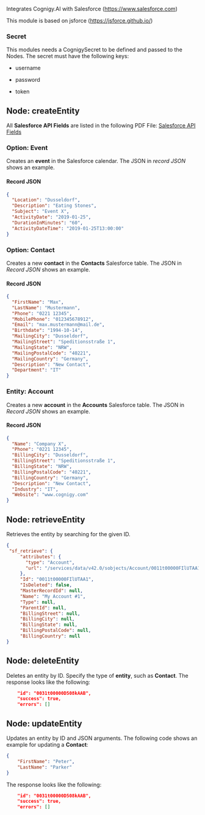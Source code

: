 Integrates Cognigy.AI with Salesforce (https://www.salesforce.com)

This module is based on jsforce (https://jsforce.github.io/)

### Secret
This modules needs a CognigySecret to be defined and passed to the Nodes. The secret must have the following keys:

- username

- password

- token

  

## Node: createEntity

All **Salesforce API Fields** are listed in the following PDF File: 
[Salesforce API Fields](https://resources.docs.salesforce.com/206/latest/en-us/sfdc/pdf/salesforce_field_names_reference.pdf)

### Option: Event

Creates an **event** in the Salesforce calendar. The JSON in *record JSON* shows an example.

#### Record JSON

```json
{
  "Location": "Dusseldorf",
  "Description": "Eating Stones",
  "Subject": "Event X",
  "ActivityDate": "2019-01-25",
  "DurationInMinutes": "60",
  "ActivityDateTime": "2019-01-25T13:00:00"
}
```

### Option: Contact

Creates a new **contact** in the **Contacts** Salesforce table. The JSON in *Record JSON* shows an example.

#### Record JSON

```json 
{
  "FirstName": "Max",
  "LastName": "Mustermann",
  "Phone": "0221 12345",
  "MobilePhone": "012345678912",
  "Email": "max.mustermann@mail.de",
  "Birthdate": "1994-10-14",
  "MailingCity": "Dusseldorf",
  "MailingStreet": "Speditionsstraße 1",
  "MailingState": "NRW",
  "MailingPostalCode": "40221",
  "MailingCountry": "Germany",
  "Description": "New Contact",
  "Department": "IT"
}
```

### Entity: Account

Creates a new **account** in the **Accounts** Salesforce table. The JSON in *Record JSON* shows an example.

#### Record JSON

```json
{
  "Name": "Company X",
  "Phone": "0221 12345",
  "BillingCity": "Dusseldorf",
  "BillingStreet": "Speditionsstraße 1",
  "BillingState": "NRW",
  "BillingPostalCode": "40221",
  "BillingCountry": "Germany",
  "Description": "New Contact",
  "Industry": "IT",
  "Website": "www.cognigy.com"
}
```

## Node: retrieveEntity

Retrieves the entity by searching for the given ID.

```json
{
 "sf_retrieve": {
     "attributes": {
       "type": "Account",
       "url": "/services/data/v42.0/sobjects/Account/0011t00000FIlUTAA1"
     },
     "Id": "0011t00000FIlUTAA1",
     "IsDeleted": false,
     "MasterRecordId": null,
     "Name": "My Account #1",
     "Type": null,
     "ParentId": null,
     "BillingStreet": null,
     "BillingCity": null,
     "BillingState": null,
     "BillingPostalCode": null,
     "BillingCountry": null
}

```

## Node: deleteEntity

Deletes an entity by ID. Specify the type of **entity**, such as **Contact**. The response looks like the following: 

```json
    "id": "0031t00000D508kAAB",
    "success": true,
    "errors": []
```

## Node: updateEntity

Updates an entity by ID and JSON arguments. The following code shows an example for updating a **Contact**:

```json
{
    "FirstName": "Peter", 
    "LastName": "Parker"
}
```

The response looks like the following: 

```json
    "id": "0031t00000D508kAAB",
    "success": true,
    "errors": []
```

